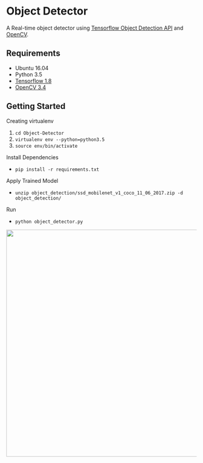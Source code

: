 # Object Detector
A Real-time object detector using [Tensorflow Object Detection API](https://github.com/tensorflow/models/tree/master/research/object_detection) and [OpenCV](http://opencv.org/).


## Requirements
- Ubuntu 16.04
- Python 3.5
- [Tensorflow 1.8](http://yongyong-e.tistory.com/10)
- [OpenCV 3.4](http://yongyong-e.tistory.com/41)


## Getting Started
Creating virtualenv
1. `cd Object-Detector`
2. `virtualenv env --python=python3.5`
3. `source env/bin/activate`

Install Dependencies
- `pip install -r requirements.txt`

Apply Trained Model
- `unzip object_detection/ssd_mobilenet_v1_coco_11_06_2017.zip -d object_detection/`

Run
- `python object_detector.py`

<div align='center'>
  <img src='object_detection/g3doc/img/demo.gif' width='600px'>
</div></br>
